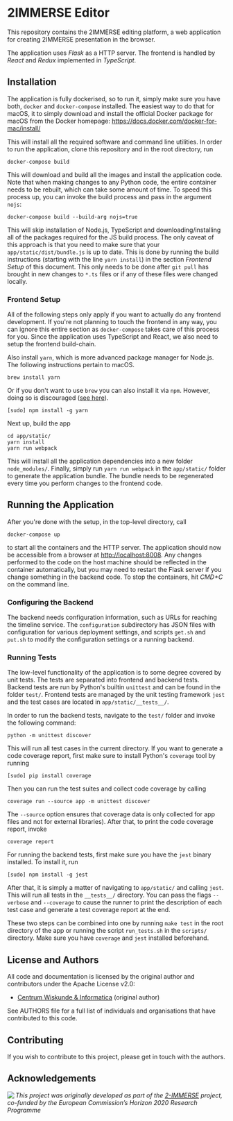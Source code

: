 # 2IMMERSE Editor

This repository contains the 2IMMERSE editing platform, a web application for
creating 2IMMERSE presentation in the browser.

The application uses *Flask* as a HTTP server. The frontend is handled by
*React* and *Redux* implemented in *TypeScript*.

## Installation

The application is fully dockerised, so to run it, simply make sure you have
both, `docker` and `docker-compose` installed. The easiest way to do that for
macOS, it to simply download and install the official Docker package for macOS
from the Docker homepage: <https://docs.docker.com/docker-for-mac/install/>

This will install all the required software and command line utilities. In
order to run the application, clone this repository and in the root directory,
run

```
docker-compose build
```

This will download and build all the images and install the application code.
Note that when making changes to any Python code, the entire container needs to
be rebuilt, which can take some amount of time. To speed this process up, you
can invoke the build process and pass in the argument `nojs`:

```
docker-compose build --build-arg nojs=true
```

This will skip installation of Node.js, TypeScript and downloading/installing
all of the packages required for the JS build process. The only caveat of this
approach is that you need to make sure that your `app/static/dist/bundle.js` is
up to date. This is done by running the build instructions (starting with the
line `yarn install`) in the section *Frontend Setup* of this document. This
only needs to be done after `git pull` has brought in new changes to `*.ts`
files or if any of these files were changed locally.

### Frontend Setup

All of the following steps only apply if you want to actually do any frontend
development. If you're not planning to touch the frontend in any way, you can
ignore this entire section as `docker-compose` takes care of this process for
you. Since the application uses TypeScript and React, we also need to setup the
frontend build-chain.

Also install `yarn`, which is more advanced package manager for Node.js. The
following instructions pertain to macOS.

```
brew install yarn
```

Or if you don't want to use `brew` you can also install it via `npm`. However,
doing so is discouraged ([see here](https://yarnpkg.com/en/docs/install#alternatives-tab)).

```
[sudo] npm install -g yarn
```

Next up, build the app

```
cd app/static/
yarn install
yarn run webpack
```

This will install all the application dependencies into a new folder
`node_modules/`. Finally, simply run `yarn run webpack` in the `app/static/`
folder to generate the application bundle.  The bundle needs to be regenerated
every time you perform changes to the frontend code.

## Running the Application

After you're done with the setup, in the top-level directory, call

```
docker-compose up
```

to start all the containers and the HTTP server. The application should now be
accessible from a browser at <http://localhost:8008>. Any changes performed to
the code on the host machine should be reflected in the container
automatically, but you may need to restart the Flask server if you change
something in the backend code. To stop the containers, hit *CMD+C* on the
command line.

### Configuring the Backend

The backend needs configuration information, such as URLs for reaching the
timeline service. The `configuration` subdirectory has JSON files with
configuration for various deployment settings, and scripts `get.sh` and
`put.sh` to modify the configuration settings or a running backend.

### Running Tests

The low-level functionality of the application is to some degree covered by
unit tests. The tests are separated into frontend and backend tests. Backend
tests are run by Python's builtin `unittest` and can be found in the folder
`test/`. Frontend tests are managed by the unit testing framework `jest` and
the test cases are located in `app/static/__tests__/`.

In order to run the backend tests, navigate to the `test/` folder and invoke
the following command:

```
python -m unittest discover
```

This will run all test cases in the current directory. If you want to generate
a code coverage report, first make sure to install Python's `coverage` tool by
running

```
[sudo] pip install coverage
```

Then you can run the test suites and collect code coverage by calling

```
coverage run --source app -m unittest discover
```

The `--source` option ensures that coverage data is only collected for app
files and not for external libraries). After that, to print the code coverage
report, invoke

```
coverage report
```

For running the backend tests, first make sure you have the `jest` binary
installed. To install it, run

```
[sudo] npm install -g jest
```

After that, it is simply a matter of navigating to `app/static/` and calling
`jest`. This will run all tests in the `__tests__/` directory. You can pass the
flags `--verbose` and `--coverage` to cause the runner to print the description
of each test case and generate a test coverage report at the end.

These two steps can be combined into one by running `make test` in the root
directory of the app or running the script `run_tests.sh` in the `scripts/`
directory. Make sure you have `coverage` and `jest` installed
beforehand.

## License and Authors

All code and documentation is licensed by the original author and contributors
under the Apache License v2.0:

* [Centrum Wiskunde & Informatica](https://www.cwi.nl) (original author)

See AUTHORS file for a full list of individuals and organisations that have
contributed to this code.

## Contributing

If you wish to contribute to this project, please get in touch with the authors.

## Acknowledgements

<img src="https://2immerse.eu/wp-content/uploads/2016/04/2-IMM_150x50.png" align="left"/><em>This project was originally developed as part of the <a href="https://2immerse.eu/">2-IMMERSE</a> project, co-funded by the European Commission’s <a hef="http://ec.europa.eu/programmes/horizon2020/">Horizon 2020</a> Research Programme</em>
